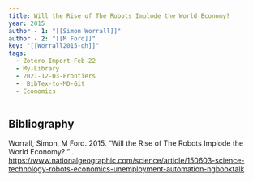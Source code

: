 ```yaml
---
title: Will the Rise of The Robots Implode the World Economy?
year: 2015
author - 1: "[[Simon Worrall]]"
author - 2: "[[M Ford]]"
key: "[[Worrall2015-qh]]"
tags:
  - Zotero-Import-Feb-22
  - My-Library
  - 2021-12-03-Frontiers
  - _BibTex-to-MD-Git
  - Economics
---
```


## Bibliography
Worrall, Simon, M Ford. 2015. “Will the Rise of The Robots Implode the World Economy?.” . https://www.nationalgeographic.com/science/article/150603-science-technology-robots-economics-unemployment-automation-ngbooktalk
